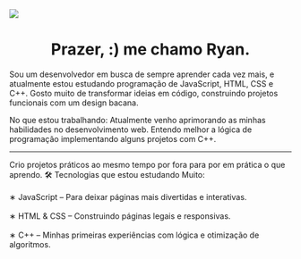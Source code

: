 <img src='https://media1.giphy.com/media/v1.Y2lkPTc5MGI3NjExdTFmc2ExbGY3NzV3ZDVpdW5ja3VodGtpaGR3M2EwbWVjcDc1bjVoaCZlcD12MV9pbnRlcm5hbF9naWZfYnlfaWQmY3Q9Zw/n1dFDLwXu4Qkwy7OJ0/giphy.gif'>

<h1 align="center"><strog>Prazer, :) me chamo Ryan.</strong></h1>


<p size='normal'>
    Sou um desenvolvedor em busca de sempre aprender cada vez mais, e atualmente estou estudando programação de JavaScript, HTML, CSS e C++. Gosto muito de transformar ideias em código, construindo projetos funcionais com um design bacana.
</p>

<p>
    No que estou trabalhando: Atualmente venho aprimorando as minhas habilidades no desenvolvimento web. Entendo melhor a lógica de programação implementando alguns projetos com C++.
</p>

<hr>

<p>
    Crio projetos práticos ao mesmo tempo por fora para por em prática o que aprendo. 🛠️ Tecnologias que estou estudando Muito:
    <br><br>
    &#8727; JavaScript &#8211; Para deixar páginas mais divertidas e interativas.
    <br><br>
    &#8727; HTML & CSS &#8211; Construindo páginas legais e responsivas.
    <br><br>
    &#8727; C++ &#8211; Minhas primeiras experiências com lógica e otimização de algoritmos.
</p>